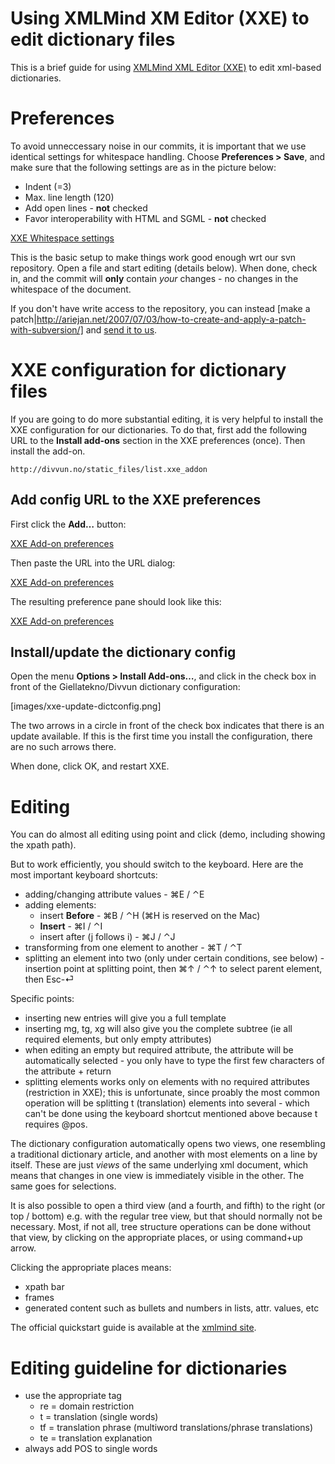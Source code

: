 # Using XMLMind XM Editor (XXE) to edit dictionary files

This is a brief guide for using [XMLMind XML Editor (XXE)](http://www.xmlmind.com/xmleditor/) to edit xml-based dictionaries.

# Preferences

To avoid unneccessary noise in our commits, it is important that we use identical settings for whitespace handling. Choose **Preferences > Save**, and make sure that the following settings are as in the picture below:

* Indent (=3)
* Max. line length (120)
* Add open lines - **not** checked
* Favor interoperability with HTML and SGML - **not** checked

[XXE Whitespace settings](images/xxe-whitespace-settings.png)

This is the basic setup to make things work good enough wrt our svn repository. Open a file and start editing (details below). When done, check in, and the commit will **only** contain *your* changes - no changes in the whitespace of the document.

If you don't have write access to the repository, you can instead [make a patch|http://ariejan.net/2007/07/03/how-to-create-and-apply-a-patch-with-subversion/] and [send it to us](mailto:feedback@divvun.no).

# XXE configuration for dictionary files

If you are going to do more substantial editing, it is very helpful to install the XXE configuration for our dictionaries. To do that, first add the following URL to the **Install add-ons** section in the XXE preferences (once). Then install the add-on.

```http://divvun.no/static_files/list.xxe_addon```

## Add config URL to the XXE preferences

First click the **Add…** button:

[XXE Add-on preferences](images/xxe-addon-prefs.png)

Then paste the URL into the URL dialog:

[XXE Add-on preferences](images/xxe-addon-site-dialog.png)

The resulting preference pane should look like this:

[XXE Add-on preferences](images/xxe-addon-prefs-with-gturl.png)

## Install/update the dictionary config

Open the menu **Options > Install Add-ons…**, and click in the check box in front of the Giellatekno/Divvun dictionary configuration:

[images/xxe-update-dictconfig.png]

The two arrows in a circle in front of the check box indicates that there is an update available. If this is the first time you install the configuration, there are no such arrows there.

When done, click OK, and restart XXE.

# Editing

You can do almost all editing using point and click (demo, including showing the xpath path).

But to work efficiently, you should switch to the keyboard. Here are the most important keyboard shortcuts:

* adding/changing attribute values - ⌘E / ⌃E
* adding elements:
    - insert **Before** - ⌘B / ⌃H (⌘H is reserved on the Mac)
    - **Insert** - ⌘I / ⌃I
    - insert after (j follows i) - ⌘J / ⌃J
* transforming from one element to another - ⌘T / ⌃T
* splitting an element into two (only under certain conditions, see below) - insertion point at splitting point, then ⌘↑ / ⌃↑ to select parent element, then Esc-⏎

Specific points:
* inserting new entries will give you a full template
* inserting mg, tg, xg will also give you the complete subtree (ie all required elements, but only empty attributes)
* when editing an empty but required attribute, the attribute will be automatically selected - you only have to type the first few characters of the attribute + return
* splitting elements works only on elements with no required attributes (restriction in XXE); this is unfortunate, since proably the most common operation will be splitting t (translation) elements into several - which can't be done using the keyboard shortcut mentioned above because t requires @pos.

The dictionary configuration automatically opens two views, one resembling a traditional dictionary article, and another with most elements on a line by itself. These are just *views* of the same underlying xml document, which means that changes in one view is immediately visible in the other. The same goes for selections.

It is also possible to open a third view (and a fourth, and fifth) to the right (or top / bottom) e.g. with the regular tree view, but that should normally not be necessary. Most, if not all, tree structure operations can be done without that view, by clicking on the appropriate places, or using command+up arrow.

Clicking the appropriate places means:
* xpath bar
* frames
* generated content such as bullets and numbers in lists, attr. values, etc

The official quickstart guide is available at the [xmlmind site](http://www.xmlmind.com/xmleditor/_distrib/doc/help/quickstart.html).

# Editing guideline for dictionaries

* use the appropriate tag
    - re = domain restriction
    - t = translation (single words)
    - tf = translation phrase (multiword translations/phrase translations)
    - te = translation explanation
* always add POS to single words
